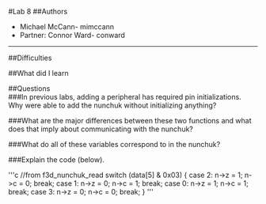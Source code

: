 #Lab 8 
##Authors  
* Michael McCann- mimccann
* Partner: Connor Ward- conward
  
---

##Difficulties  


##What did I learn  


##Questions  
###In previous labs, adding a peripheral has required pin initializations. Why were able to add the nunchuk without initializing anything?  


###What are the major differences between these two functions and what does that imply about communicating with the nunchuk?  


###What do all of these variables correspond to in the nunchuk?  


###Explain the code (below).

'''c
//from f3d_nunchuk_read
  switch (data[5] & 0x03) {
  case 2:
    n->z = 1;
    n->c = 0;
    break;
  case 1:
    n->z = 0;
    n->c = 1;
    break;
  case 0:
    n->z = 1;
    n->c = 1;
    break;
  case 3:
    n->z = 0;
    n->c = 0;
    break;
  }
'''
